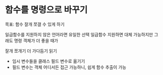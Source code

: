 # 함수를 명령으로 바꾸기

목표: 함수 잘개 쪼갤 수 있게 하기

일급함수를 지원하지 않은 언어라면 유일한 선택
일급함수 지원하면 대체 가능하지만 그래도 명령 객체가 더 좋을 때가

잘개 쪼개기 더 가다듬기 읽기

- 임시 변수들을 클래스 필드 변수로 옮기기
- 필드 변수는 객체 어디서든 접근 가능하니, 쉽게 함수 추출이 가능

